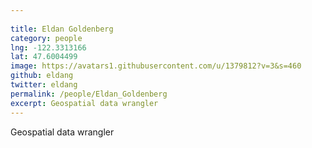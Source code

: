 ```yaml
---
 
title: Eldan Goldenberg
category: people
lng: -122.3313166
lat: 47.6004499
image: https://avatars1.githubusercontent.com/u/1379812?v=3&s=460
github: eldang
twitter: eldang
permalink: /people/Eldan_Goldenberg
excerpt: Geospatial data wrangler
---
```

Geospatial data wrangler
